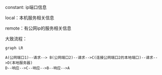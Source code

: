 
constant: ip端口信息

local：本机服务相关信息

remote：有公网ip的服务相关信息

大致流程：

```mermaid
graph LR

A(公网端口1)--请求--> B(公网端口2)--请求-->C(连接公网端口2的本地端口)--请求-->D(本地服务器)
D--响应-->C--响应-->B--响应-->A
```
